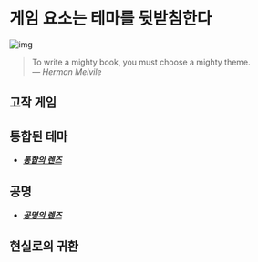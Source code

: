 # 게임 요소는 테마를 뒷받침한다
![img](../img/9.jpg)
> To write a mighty book, you must choose a mighty theme.  
> _&horbar; Herman Melvile_

## 고작 게임

## 통합된 테마
* ***[통합의 렌즈](https://deck.artofgamedesign.com/#/menu/11)***

## 공명
* ***[공명의 렌즈](https://deck.artofgamedesign.com/#/menu/12)***

## 현실로의 귀환